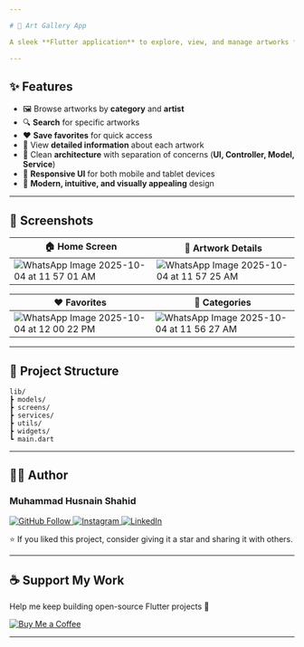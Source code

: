 ```yaml
---

# 🎨 Art Gallery App

A sleek **Flutter application** to explore, view, and manage artworks from various artists.

---
```


## ✨ Features

* 🖼️ Browse artworks by **category** and **artist**
* 🔍 **Search** for specific artworks
* ❤️ **Save favorites** for quick access
* 📄 View **detailed information** about each artwork
* 🧪 Clean **architecture** with separation of concerns (**UI, Controller, Model, Service**)
* 📱 **Responsive UI** for both mobile and tablet devices
* 🎨 **Modern, intuitive, and visually appealing** design

---

## 📸 Screenshots

| 🏠 Home Screen                                                                                                               | 🎨 Artwork Details                                                                                                           |
| ---------------------------------------------------------------------------------------------------------------------------- | ---------------------------------------------------------------------------------------------------------------------------- |
| ![WhatsApp Image 2025-10-04 at 11 57 01 AM](https://github.com/user-attachments/assets/05016782-4235-4444-8303-21338553026f) | ![WhatsApp Image 2025-10-04 at 11 57 25 AM](https://github.com/user-attachments/assets/66274f79-f5b1-43a1-bddf-bbc71ec47fed) |

| ❤️ Favorites                                                                                                                 | 📂 Categories                                                                                                                |
| ---------------------------------------------------------------------------------------------------------------------------- | ---------------------------------------------------------------------------------------------------------------------------- |
| ![WhatsApp Image 2025-10-04 at 12 00 22 PM](https://github.com/user-attachments/assets/0c67fb4d-eab0-41a0-b470-e6e279d6e9d5) | ![WhatsApp Image 2025-10-04 at 11 56 27 AM](https://github.com/user-attachments/assets/884e6d7e-b120-4e7a-959d-909948f7e50e) |

---

## 🧱 Project Structure

```
lib/
┣ models/
┣ screens/
┣ services/
┣ utils/
┣ widgets/
┗ main.dart
```

---

## 🧑‍💻 Author

### Muhammad Husnain Shahid

<p align="left">
  <a href="https://github.com/muhammadhusnainshahid">
    <img src="https://img.shields.io/badge/GitHub-Follow-181717?logo=github&logoColor=white" alt="GitHub Follow"/>
  </a>
  <a href="https://www.instagram.com/the.husnainshahid">
    <img src="https://img.shields.io/badge/Instagram-Follow-E4405F?logo=instagram&logoColor=white" alt="Instagram"/>
  </a>
  <a href="https://www.linkedin.com/in/muhammad-husnain-shahid-36b34b26b">
    <img src="https://img.shields.io/badge/LinkedIn-Connect-0077B5?logo=linkedin&logoColor=white" alt="LinkedIn"/>
  </a>
</p>  

⭐ If you liked this project, consider giving it a star and sharing it with others.

---

## ☕ Support My Work

Help me keep building open-source Flutter projects 💙

<p align="left">
  <a href="https://www.buymeacoffee.com/muhammadhusnainshahid" target="_blank">
    <img src="https://img.shields.io/badge/Buy%20Me%20a%20Coffee-Support-FFDD00?logo=buymeacoffee&logoColor=black" alt="Buy Me a Coffee"/>
  </a>
</p>  

---
